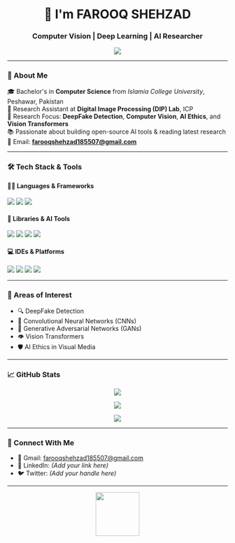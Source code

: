 <h1 align="center">👋 I'm FAROOQ SHEHZAD</h1>

<h3 align="center">Computer Vision | Deep Learning | AI Researcher</h3>

<p align="center">
  <img src="https://readme-typing-svg.herokuapp.com/?lines=DeepFake+Detection+Researcher;Computer+Vision+Enthusiast;Lifelong+Learner&center=true&width=500&height=50" />
</p>

---

### 🚀 About Me

🎓 Bachelor's in **Computer Science** from *Islamia College University*, Peshawar, Pakistan  
💼 Research Assistant at **Digital Image Processing (DIP) Lab**, ICP  
🧠 Research Focus: **DeepFake Detection**, **Computer Vision**, **AI Ethics**, and **Vision Transformers**  
📚 Passionate about building open-source AI tools & reading latest research  
📩 Email: **[farooqshehzad185507@gmail.com](mailto:farooqshehzad185507@gmail.com)**

---

### 🛠️ Tech Stack & Tools

#### 👨‍💻 Languages & Frameworks
<p align="left">
  <img src="https://img.shields.io/badge/Python-3776AB?style=for-the-badge&logo=python&logoColor=white" />
  <img src="https://img.shields.io/badge/C++-00599C?style=for-the-badge&logo=cplusplus&logoColor=white" />
  <img src="https://img.shields.io/badge/MATLAB-orange?style=for-the-badge&logo=mathworks&logoColor=white" />
</p>

#### 🔧 Libraries & AI Tools
<p align="left">
  <img src="https://img.shields.io/badge/TensorFlow-FF6F00?style=for-the-badge&logo=tensorflow&logoColor=white" />
  <img src="https://img.shields.io/badge/PyTorch-EE4C2C?style=for-the-badge&logo=pytorch&logoColor=white" />
  <img src="https://img.shields.io/badge/OpenCV-5C3EE8?style=for-the-badge&logo=opencv&logoColor=white" />
  <img src="https://img.shields.io/badge/Scikit Learn-F7931E?style=for-the-badge&logo=scikit-learn&logoColor=white" />
</p>

#### 💻 IDEs & Platforms
<p align="left">
  <img src="https://img.shields.io/badge/Colab-F9AB00?style=for-the-badge&logo=googlecolab&logoColor=white" />
  <img src="https://img.shields.io/badge/Jupyter-F37626?style=for-the-badge&logo=jupyter&logoColor=white" />
  <img src="https://img.shields.io/badge/VS Code-007ACC?style=for-the-badge&logo=visualstudiocode&logoColor=white" />
  <img src="https://img.shields.io/badge/Git-F05032?style=for-the-badge&logo=git&logoColor=white" />
</p>

---

### 📌 Areas of Interest

- 🔍 DeepFake Detection  
- 🧠 Convolutional Neural Networks (CNNs)  
- 🧬 Generative Adversarial Networks (GANs)  
- 👁️ Vision Transformers  
- 🛡️ AI Ethics in Visual Media  

---

### 📈 GitHub Stats

<p align="center">
  <img src="https://github-readme-streak-stats.herokuapp.com/?user=Farooqshehzad27&theme=radical" />
</p>

<p align="center">
  <img src="https://github-readme-stats.vercel.app/api?username=Farooqshehzad27&show_icons=true&theme=tokyonight" />
</p>

<p align="center">
  <img src="https://github-readme-stats.vercel.app/api/top-langs/?username=Farooqshehzad27&layout=compact&theme=gruvbox" />
</p>

---

### 🤝 Connect With Me

- 📧 Gmail: [farooqshehzad185507@gmail.com](mailto:farooqshehzad185507@gmail.com)
- 🔗 LinkedIn: *(Add your link here)*
- 🐦 Twitter: *(Add your handle here)*

---

<p align="center">
  <img src="https://media.giphy.com/media/du3J3cXyzhj75IOgvA/giphy.gif" width="100px">
</p>
